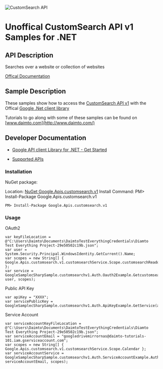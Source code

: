 ﻿![CustomSearch API](https://www.gstatic.com/images/branding/product/1x/googleg_32dp.png)

# Unoffical CustomSearch API v1 Samples for .NET  

## API Description

Searches over a website or collection of websites

[Offical Documentation](https://developers.google.com/custom-search/v1/using_rest)

## Sample Description

These samples show how to access the [CustomSearch API v1](https://developers.google.com/custom-search/v1/using_rest) with the Offical [Google .Net client library](https://github.com/google/google-api-dotnet-client)

Tutorials to go along with some of these samples can be found on [www.daimto.com](http://www.daimto.com/)

## Developer Documentation

* [Google API client Library for .NET - Get Started](https://developers.google.com/api-client-library/dotnet/get_started)

* [Supported APIs](https://developers.google.com/api-client-library/dotnet/apis/)

### Installation

NuGet package:

Location: [NuGet Google.Apis.customsearch.v1](https://www.nuget.org/packages/Google.Apis.customsearch.v1)
Install Command: PM>  Install-Package Google.Apis.customsearch.v1

```
PM> Install-Package Google.Apis.customsearch.v1
```

### Usage

OAuth2
```
var keyFileLocation = @"C:\Users\Daimto\Documents\DaimtoTestEverythingCredentials\Diamto Test Everything Project-29e50502c19b.json";
var user = System.Security.Principal.WindowsIdentity.GetCurrent().Name;
var scopes = new String[] { Google.Apis.customsearch.v1.customsearchService.Scope.customsearchReadonly };
var service = GoogleSamplecSharpSample.customsearchv1.Auth.Oauth2Example.GetcustomsearchService(keyFileLocation, user, scopes);
```

Public API Key

```
var apiKey = "XXXX";
var servicePublicKey = GoogleSamplecSharpSample.customsearchv1.Auth.ApiKeyExample.GetService(apiKey);
```

Service Account
```
var serviceAccountKeyFileLocation = @"C:\Users\Daimto\Documents\DaimtoTestEverythingCredentials\Diamto Test Everything Project-29e50502c19b.json";
var serviceAccountEmail = "googledrivemirrornas@daimto-tutorials-101.iam.gserviceaccount.com";
var scopes = new String[] { Google.Apis.customsearch.v1.customsearchService.Scope.Calendar };            
var serviceAccountService = GoogleSamplecSharpSample.customsearchv1.Auth.ServiceAccountExample.AuthenticateServiceAccount(serviceAccountKeyFileLocation, serviceAccountEmail, scopes);
```
